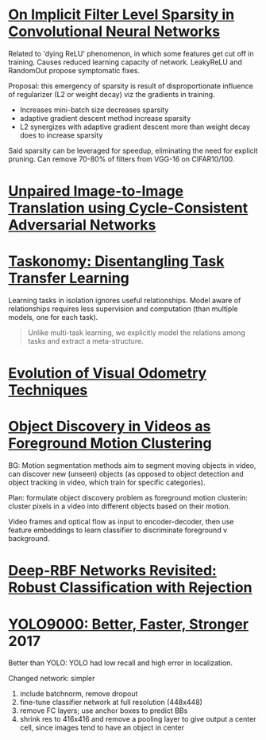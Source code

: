 # [On Implicit Filter Level Sparsity in Convolutional Neural Networks](https://arxiv.org/pdf/1811.12495.pdf)

Related to 'dying ReLU' phenomenon, in which some features get cut off in training. Causes reduced learning capacity of network. LeakyReLU and RandomOut propose symptomatic fixes.

Proposal: this emergency of sparsity is result of disproportionate influence of regularizer (L2 or weight decay) viz the gradients in training.

- Increases mini-batch size decreases sparsity
- adaptive gradient descent method increase sparsity
- L2 synergizes with adaptive gradient descent more than weight decay does to increase sparsity

Said sparsity can be leveraged for speedup, eliminating the need for explicit pruning. Can remove 70-80% of filters from VGG-16 on CIFAR10/100.

# [Unpaired Image-to-Image Translation using Cycle-Consistent Adversarial Networks](https://arxiv.org/pdf/1703.10593.pdf)

# [Taskonomy: Disentangling Task Transfer Learning](http://taskonomy.stanford.edu/taskonomy_CVPR2018.pdf)

Learning tasks in isolation ignores useful relationships. Model aware of relationships requires less supervision and computation (than multiple models, one for each task).

> Unlike multi-task learning, we explicitly model the relations among tasks and extract a meta-structure.

# [Evolution of Visual Odometry Techniques](https://arxiv.org/pdf/1804.11142.pdf)

# [Object Discovery in Videos as Foreground Motion Clustering](https://arxiv.org/pdf/1812.02772.pdf)

BG: Motion segmentation methods aim to segment moving objects in video, can discover new (unseen) objects (as opposed to object detection and object tracking in video, which train for specific categories).

Plan: formulate object discovery problem as foreground motion clusterin: cluster pixels in a video into different objects based on their motion.

Video frames and optical flow as input to encoder-decoder, then use feature embeddings to learn classifier to discriminate foreground v background.

# [Deep-RBF Networks Revisited: Robust Classification with Rejection](https://arxiv.org/pdf/1812.03190.pdf)

# [YOLO9000: Better, Faster, Stronger](http://openaccess.thecvf.com/content_cvpr_2017/papers/Redmon_YOLO9000_Better_Faster_CVPR_2017_paper.pdf) 2017

Better than YOLO: YOLO had low recall and high error in localization.

Changed network: simpler
1. include batchnorm, remove dropout
2. fine-tune classifier network at full resolution (448x448)
3. remove FC layers; use anchor boxes to predict BBs
4. shrink res to 416x416 and remove a pooling layer to give output a center cell, since images tend to have an object in center
<!--stackedit_data:
eyJoaXN0b3J5IjpbMTk2NzYzODMzNCwtMjAzNzA4NTM4OCwtMj
A1NDgxODY4MywzOTgyMDQ1MzIsMTE3ODAyMjM0MiwtODc3OTM3
MTM3LDExMjYzNzgwNjIsLTExMDk5OTYxOSwtMTk5MzgwMDEyMi
wyMDU2NTA4NTcsLTE2MDk3NDQ3MjIsLTI1NjIyMDc1NywtMTQy
OTQ0NzEwNywyNzI5NjI2NTMsMTg4MDg3MDUyNiwxNzg2OTgyMT
g0XX0=
-->